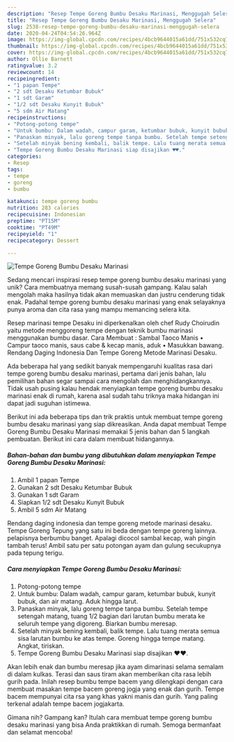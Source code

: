 ```yaml
---
description: "Resep Tempe Goreng Bumbu Desaku Marinasi, Menggugah Selera"
title: "Resep Tempe Goreng Bumbu Desaku Marinasi, Menggugah Selera"
slug: 2538-resep-tempe-goreng-bumbu-desaku-marinasi-menggugah-selera
date: 2020-04-24T04:54:26.964Z
image: https://img-global.cpcdn.com/recipes/4bcb9644015a61dd/751x532cq70/tempe-goreng-bumbu-desaku-marinasi-foto-resep-utama.jpg
thumbnail: https://img-global.cpcdn.com/recipes/4bcb9644015a61dd/751x532cq70/tempe-goreng-bumbu-desaku-marinasi-foto-resep-utama.jpg
cover: https://img-global.cpcdn.com/recipes/4bcb9644015a61dd/751x532cq70/tempe-goreng-bumbu-desaku-marinasi-foto-resep-utama.jpg
author: Ollie Barnett
ratingvalue: 3.2
reviewcount: 14
recipeingredient:
- "1 papan Tempe"
- "2 sdt Desaku Ketumbar Bubuk"
- "1 sdt Garam"
- "1/2 sdt Desaku Kunyit Bubuk"
- "5 sdm Air Matang"
recipeinstructions:
- "Potong-potong tempe"
- "Untuk bumbu: Dalam wadah, campur garam, ketumbar bubuk, kunyit bubuk, dan air matang. Aduk hingga larut."
- "Panaskan minyak, lalu goreng tempe tanpa bumbu. Setelah tempe setengah matang, tuang 1/2 bagian dari larutan bumbu merata ke seluruh tempe yang digoreng. Biarkan bumbu meresap."
- "Setelah minyak bening kembali, balik tempe. Lalu tuang merata semua sisa larutan bumbu ke atas tempe. Goreng hingga tempe matang. Angkat, tiriskan."
- "Tempe Goreng Bumbu Desaku Marinasi siap disajikan ♥️♥️."
categories:
- Resep
tags:
- tempe
- goreng
- bumbu

katakunci: tempe goreng bumbu 
nutrition: 283 calories
recipecuisine: Indonesian
preptime: "PT15M"
cooktime: "PT49M"
recipeyield: "1"
recipecategory: Dessert

---
```



![Tempe Goreng Bumbu Desaku Marinasi](https://img-global.cpcdn.com/recipes/4bcb9644015a61dd/751x532cq70/tempe-goreng-bumbu-desaku-marinasi-foto-resep-utama.jpg)

Sedang mencari inspirasi resep tempe goreng bumbu desaku marinasi yang unik? Cara membuatnya memang susah-susah gampang. Kalau salah mengolah maka hasilnya tidak akan memuaskan dan justru cenderung tidak enak. Padahal tempe goreng bumbu desaku marinasi yang enak selayaknya punya aroma dan cita rasa yang mampu memancing selera kita.

Resep marinasi tempe Desaku ini diperkenalkan oleh chef Rudy Choirudin yaitu metode menggoreng tempe dengan teknik bumbu marinasi menggunakan bumbu dasar. Cara Membuat : Sambal Taoco Manis • Campur taoco manis, saus cabe &amp; kecap manis, aduk • Masukkan bawang. Rendang Daging Indonesia Dan Tempe Goreng Metode Marinasi Desaku.

Ada beberapa hal yang sedikit banyak mempengaruhi kualitas rasa dari tempe goreng bumbu desaku marinasi, pertama dari jenis bahan, lalu pemilihan bahan segar sampai cara mengolah dan menghidangkannya. Tidak usah pusing kalau hendak menyiapkan tempe goreng bumbu desaku marinasi enak di rumah, karena asal sudah tahu triknya maka hidangan ini dapat jadi suguhan istimewa.


Berikut ini ada beberapa tips dan trik praktis untuk membuat tempe goreng bumbu desaku marinasi yang siap dikreasikan. Anda dapat membuat Tempe Goreng Bumbu Desaku Marinasi memakai 5 jenis bahan dan 5 langkah pembuatan. Berikut ini cara dalam membuat hidangannya.

<!--inarticleads1-->

##### Bahan-bahan dan bumbu yang dibutuhkan dalam menyiapkan Tempe Goreng Bumbu Desaku Marinasi:

1. Ambil 1 papan Tempe
1. Gunakan 2 sdt Desaku Ketumbar Bubuk
1. Gunakan 1 sdt Garam
1. Siapkan 1/2 sdt Desaku Kunyit Bubuk
1. Ambil 5 sdm Air Matang


Rendang daging indonesia dan tempe goreng metode marinasi desaku. Tempe Goreng Tepung yang satu ini beda dengan tempe goreng lainnya. pelapisnya berbumbu banget. Apalagi dicocol sambal kecap, wah pingin tambah terus! Ambil satu per satu potongan ayam dan gulung secukupnya pada tepung terigu. 

<!--inarticleads2-->

##### Cara menyiapkan Tempe Goreng Bumbu Desaku Marinasi:

1. Potong-potong tempe
1. Untuk bumbu: Dalam wadah, campur garam, ketumbar bubuk, kunyit bubuk, dan air matang. Aduk hingga larut.
1. Panaskan minyak, lalu goreng tempe tanpa bumbu. Setelah tempe setengah matang, tuang 1/2 bagian dari larutan bumbu merata ke seluruh tempe yang digoreng. Biarkan bumbu meresap.
1. Setelah minyak bening kembali, balik tempe. Lalu tuang merata semua sisa larutan bumbu ke atas tempe. Goreng hingga tempe matang. Angkat, tiriskan.
1. Tempe Goreng Bumbu Desaku Marinasi siap disajikan ♥️♥️.


Akan lebih enak dan bumbu meresap jika ayam dimarinasi selama semalam di dalam kulkas. Terasi dan saus tiram akan memberikan cita rasa lebih gurih pada. Inilah resep bumbu tempe bacem yang dilengkapi dengan cara membuat masakan tempe bacem goreng jogja yang enak dan gurih. Tempe bacem mempunyai cita rsa yang khas yakni manis dan gurih. Yang paling terkenal adalah tempe bacem jogjakarta. 

Gimana nih? Gampang kan? Itulah cara membuat tempe goreng bumbu desaku marinasi yang bisa Anda praktikkan di rumah. Semoga bermanfaat dan selamat mencoba!
